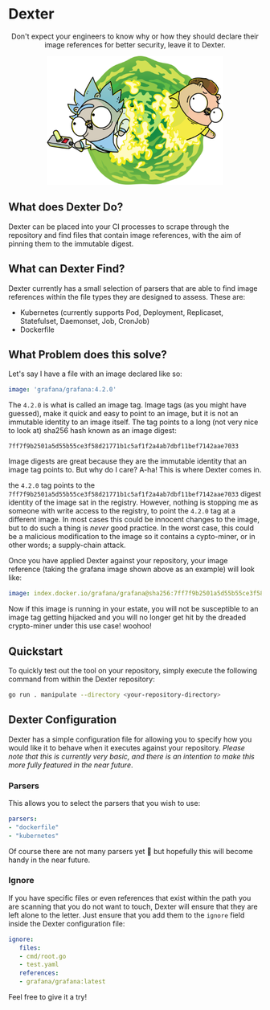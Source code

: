 # Dexter

<center>Don't expect your engineers to know why or how they should declare their image references for better security, leave it to Dexter.</center>

<p align="center">
  <img src="./logo/RickAndMortyGopher.png" height="256" width="350" alt="dexter project logo (imported from https://github.com/ashleymcnamara/gophers)" />
</p>

## What does Dexter Do?
Dexter can be placed into your CI processes to scrape through the repository and find files that contain image references, with the aim of pinning them to the immutable digest.

## What can Dexter Find?

Dexter currently has a small selection of parsers that are able to find image references within the file types they are designed to assess. These are:
- Kubernetes (currently supports Pod, Deployment, Replicaset, Statefulset, Daemonset, Job, CronJob)
- Dockerfile

## What Problem does this solve?

Let's say I have a file with an image declared like so:

```yaml
image: 'grafana/grafana:4.2.0'
```

The `4.2.0` is what is called an image tag. Image tags (as you might have guessed), make it quick and easy to point to an image, but it is not an immutable identity to an image itself. The tag points to a long (not very nice to look at) sha256 hash known as an image digest:

```
7ff7f9b2501a5d55b55ce3f58d21771b1c5af1f2a4ab7dbf11bef7142aae7033
```

Image digests are great because they are the immutable identity that an image tag points to. But why do I care? A-ha! This is where Dexter comes in.

the `4.2.0` tag points to the `7ff7f9b2501a5d55b55ce3f58d21771b1c5af1f2a4ab7dbf11bef7142aae7033` digest identity of the image sat in the registry. However, nothing is stopping me as someone with write access to the registry, to point the `4.2.0` tag at a different image. In most cases this could be innocent changes to the image, but to do such a thing is *never* good practice. In the worst case, this could be a malicious modification to the image so it contains a cypto-miner, or in other words; a supply-chain attack.

Once you have applied Dexter against your repository, your image reference (taking the grafana image shown above as an example) will look like:

```yaml
image: index.docker.io/grafana/grafana@sha256:7ff7f9b2501a5d55b55ce3f58d21771b1c5af1f2a4ab7dbf11bef7142aae7033
```

Now if this image is running in your estate, you will not be susceptible to an image tag getting hijacked and you will no longer get hit by the dreaded crypto-miner under this use case! woohoo!

## Quickstart

To quickly test out the tool on your repository, simply execute the following command from within the Dexter repository:

```bash
go run . manipulate --directory <your-repository-directory>
```

## Dexter Configuration

Dexter has a simple configuration file for allowing you to specify how you would like it to behave when it executes against your repository. *Please note that this is currently very basic, and there is an intention to make this more fully featured in the near future*.

### Parsers

This allows you to select the parsers that you wish to use:

```yaml
parsers:
- "dockerfile"
- "kubernetes"
```

Of course there are not many parsers yet 👀 but hopefully this will become handy in the near future.

### Ignore

If you have specific files or even references that exist within the path you are scanning that you do not want to touch, Dexter will ensure that they are left alone to the letter. Just ensure that you add them to the `ignore` field inside the Dexter configuration file:

```yaml
ignore:
   files:
   - cmd/root.go
   - test.yaml
   references:
   - grafana/grafana:latest
```


Feel free to give it a try!
